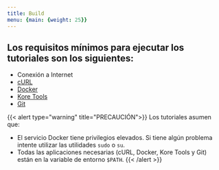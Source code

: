 ```yaml
---
title: Build
menu: {main: {weight: 25}}
---
```


## Los requisitos mínimos para ejecutar los tutoriales son los siguientes:
- Conexión a Internet
- [cURL](https://curl.se/)
- [Docker](https://www.docker.com)
- [Kore Tools](../docs/learn/tools/_index.md)
- [Git](https://git-scm.com/)


{{< alert type="warning" title="PRECAUCIÓN">}}
Los tutoriales asumen que:
  - El servicio Docker tiene privilegios elevados. Si tiene algún problema intente utilizar las utilidades `sudo` o `su`.
  - Todas las aplicaciones necesarias (cURL, Docker, Kore Tools y Git) están en la variable de entorno `$PATH`.
{{< /alert >}}